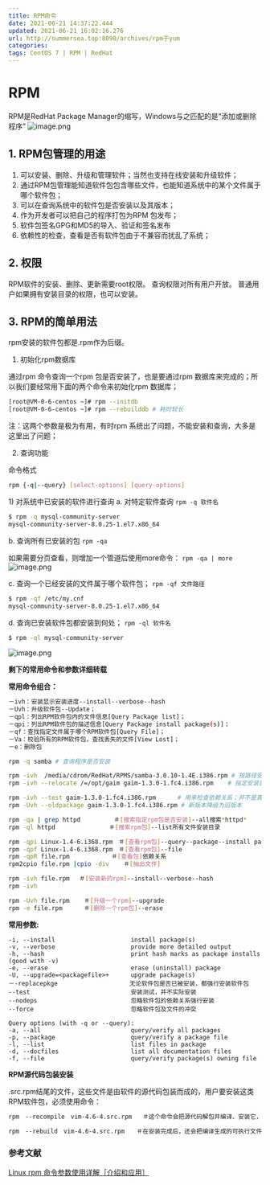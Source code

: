 ```yaml
---
title: RPM命令
date: 2021-06-21 14:37:22.444
updated: 2021-06-21 16:02:16.276
url: http://summersea.top:8090/archives/rpm于yum
categories: 
tags: CentOS 7 | RPM | RedHat
---
```


# RPM
RPM是RedHat Package Manager的缩写，Windows与之匹配的是“添加或删除程序”
![image.png](http://summersea.top:8090/upload/2021/06/image-3e59fcb216554db28c96d92d9ea67306.png)

## 1. RPM包管理的用途
1. 可以安装、删除、升级和管理软件；当然也支持在线安装和升级软件；
2. 通过RPM包管理能知道软件包包含哪些文件，也能知道系统中的某个文件属于哪个软件包；
3. 可以在查询系统中的软件包是否安装以及其版本；
4. 作为开发者可以把自己的程序打包为RPM 包发布；
5. 软件包签名GPG和MD5的导入、验证和签名发布
6. 依赖性的检查，查看是否有软件包由于不兼容而扰乱了系统；

## 2. 权限
RPM软件的安装、删除、更新需要root权限。
查询权限对所有用户开放。
普通用户如果拥有安装目录的权限，也可以安装。
## 3. RPM的简单用法
rpm安装的软件包都是.rpm作为后缀。
1. 初始化rpm数据库

通过rpm 命令查询一个rpm 包是否安装了，也是要通过rpm 数据库来完成的；所以我们要经常用下面的两个命令来初始化rpm 数据库；
```bash
[root@VM-0-6-centos ~]# rpm --initdb
[root@VM-0-6-centos ~]# rpm --rebuilddb # 耗时较长
```
注：这两个参数是极为有用，有时rpm 系统出了问题，不能安装和查询，大多是这里出了问题；

2. 查询功能

命令格式
```bash
rpm {-q|--query} [select-options] [query-options]
```
1\) 对系统中已安装的软件进行查询
a. 对特定软件查询
`rpm -q 软件名`
```bash
$ rpm -q mysql-community-server 
mysql-community-server-8.0.25-1.el7.x86_64
```

b. 查询所有已安装的包
`rpm -qa`

如果需要分页查看，则增加一个管道后使用more命令：
`rpm -qa | more`
![image.png](2)

c. 查询一个已经安装的文件属于哪个软件包；
`rpm -qf 文件路径`
```bash
$ rpm -qf /etc/my.cnf
mysql-community-server-8.0.25-1.el7.x86_64
```

d. 查询已安装软件包都安装到何处；
`rpm -ql 软件名`
```bash
$ rpm -ql mysql-community-server 
```
![image.png](http://summersea.top:8090/upload/2021/06/image-88010340e28e49cfa2987db210a9f4b3.png)

**剩下的常用命令和参数详细转载**

**常用命令组合：**
```bash
－ivh：安装显示安装进度--install--verbose--hash
－Uvh：升级软件包--Update；
－qpl：列出RPM软件包内的文件信息[Query Package list]；
－qpi：列出RPM软件包的描述信息[Query Package install package(s)]；
－qf：查找指定文件属于哪个RPM软件包[Query File]；
－Va：校验所有的RPM软件包，查找丢失的文件[View Lost]；
－e：删除包
```
```bash
rpm -q samba # 查询程序是否安装

rpm -ivh  /media/cdrom/RedHat/RPMS/samba-3.0.10-1.4E.i386.rpm # 按路径安装并显示进度
rpm -ivh --relocate /=/opt/gaim gaim-1.3.0-1.fc4.i386.rpm    # 指定安装目录

rpm -ivh --test gaim-1.3.0-1.fc4.i386.rpm　　　 # 用来检查依赖关系；并不是真正的安装；
rpm -Uvh --oldpackage gaim-1.3.0-1.fc4.i386.rpm # 新版本降级为旧版本

rpm -qa | grep httpd　　　　　 ＃[搜索指定rpm包是否安装]--all搜索*httpd*
rpm -ql httpd　　　　　　　　　＃[搜索rpm包]--list所有文件安装目录

rpm -qpi Linux-1.4-6.i368.rpm　＃[查看rpm包]--query--package--install package信息
rpm -qpf Linux-1.4-6.i368.rpm　＃[查看rpm包]--file
rpm -qpR file.rpm　　　　　　　＃[查看包]依赖关系
rpm2cpio file.rpm |cpio -div    ＃[抽出文件]

rpm -ivh file.rpm 　＃[安装新的rpm]--install--verbose--hash
rpm -ivh

rpm -Uvh file.rpm    ＃[升级一个rpm]--upgrade
rpm -e file.rpm      ＃[删除一个rpm包]--erase
```

**常用参数:**
```text
-i, --install                     install package(s)
-v, --verbose                     provide more detailed output
-h, --hash                        print hash marks as package installs (good with -v)
-e, --erase                       erase (uninstall) package
-U, --upgrade=<packagefile>+      upgrade package(s)
－-replacepkge                    无论软件包是否已被安装，都强行安装软件包
--test                            安装测试，并不实际安装
--nodeps                          忽略软件包的依赖关系强行安装
--force                           忽略软件包及文件的冲突

Query options (with -q or --query):
-a, --all                         query/verify all packages
-p, --package                     query/verify a package file
-l, --list                        list files in package
-d, --docfiles                    list all documentation files
-f, --file                        query/verify package(s) owning file
```
**RPM源代码包装安装**

.src.rpm结尾的文件，这些文件是由软件的源代码包装而成的，用户要安装这类RPM软件包，必须使用命令：
```bash
rpm　--recompile　vim-4.6-4.src.rpm   ＃这个命令会把源代码解包并编译、安装它，如果用户使用命令：

rpm　--rebuild　vim-4.6-4.src.rpm　　＃在安装完成后，还会把编译生成的可执行文件重新包装成i386.rpm的RPM软件包。
```

### 参考文献
[Linux rpm 命令参数使用详解［介绍和应用］](https://www.cnblogs.com/xiaochaohuashengmi/archive/2011/10/08/2203153.html)